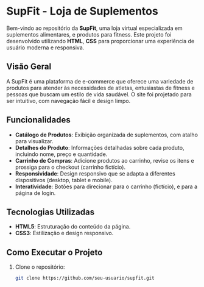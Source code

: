 # SupFit - Loja de Suplementos

Bem-vindo ao repositório da **SupFit**, uma loja virtual especializada em suplementos alimentares, e produtos para fitness. Este projeto foi desenvolvido utilizando **HTML**, **CSS** para proporcionar uma experiência de usuário moderna e responsiva.

## Visão Geral

A SupFit é uma plataforma de e-commerce que oferece uma variedade de produtos para atender às necessidades de atletas, entusiastas de fitness e pessoas que buscam um estilo de vida saudável. O site foi projetado para ser intuitivo, com navegação fácil e design limpo.

## Funcionalidades

- **Catálogo de Produtos**: Exibição organizada de suplementos, com atalho para visualizar.
- **Detalhes do Produto**: Informações detalhadas sobre cada produto, incluindo nome, preço e quantidade.
- **Carrinho de Compras**: Adicione produtos ao carrinho, revise os itens e prossiga para o checkout (carrinho fictício).
- **Responsividade**: Design responsivo que se adapta a diferentes dispositivos (desktop, tablet e mobile).
- **Interatividade**: Botões para direcionar para o carrinho (fictício), e para a página de login.

## Tecnologias Utilizadas

- **HTML5**: Estruturação do conteúdo da página.
- **CSS3**: Estilização e design responsivo.



## Como Executar o Projeto

1. Clone o repositório:
   ```bash
   git clone https://github.com/seu-usuario/supfit.git
